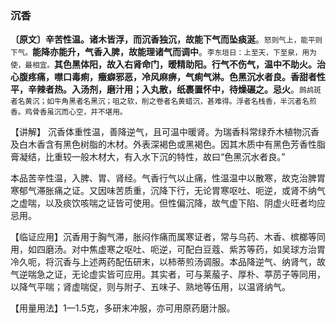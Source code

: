 ### 沉香

**〔原文〕辛苦性温。诸木皆浮，而沉香独沉，故能下气而坠痰涎**。<small>怒则气上，能平则下气。</small>**能降亦能升，气香入脾，故能理诸气而调中**。<small>李东垣日：上至天，下至泉，用为使，最相宜。</small>**其色黑体阳，故入右肾命门，暧精助阳。行气不伤气，温中不助火。治心腹疼痛，噤口毒痢，癥癖邪恶，冷风麻痹，气痢气淋。色黑沉水者良。香甜者性平，辛辣者热。入汤剂，磨汁用；入丸散，纸裹置怀中，待燥碾之。忌火**。<small>鹧鸪斑者名黄沉；如牛角黑者名黑沉；咀之软，削之卷者名黄蜡沉，甚难得。浮者名栈香，半沉者名煎香。鸡骨香虽沉而心空，并不堪用。</small>

【讲解】 沉香体重性温，善降逆气，且可温中暖肾。为瑞香科常绿乔木植物沉香及白木香含有黑色树脂的木材。外表深褐色或黑褐色。因其木质中有黑色芳香性脂膏凝结，比重较一般木材大，有入水下沉的特性，故曰“色黑沉水者良。”

本品苦辛性温，入脾、胃、肾经。气香行气以止痛，性温温中以散寒，故克治脾胃寒郁气滞胀痛之证。又因味苦质重，沉降下行，无论胃寒呕吐、呃逆，或肾不纳气之虚喘，以及痰饮咳喘之证皆可使用。但性偏沉降，故气虚下陷、阴虚火旺者均应忌用。

【临证应用】沉香用于胸气滞，胀闷作痛而属寒证者，常与乌药、木香、槟榔等同用，如四磨汤。对中焦虚寒之呕吐、呃逆，可配白豆蔻、紫苏等药，如吴球方治胃冷久呃，将沉香与上述两药配伍研末，以柿蒂煎汤调服。本品降逆气、纳肾气，故气逆喘急之证，无论虚实皆可应用。其实者，可与莱菔子、厚朴、葶苈子等同用，以降气平喘；肾虚喘促，则与附子、五味子、熟地等伍用，以温肾纳气。

【用量用法】1—1.5克，多研末冲服，亦可用原药磨汁服。
